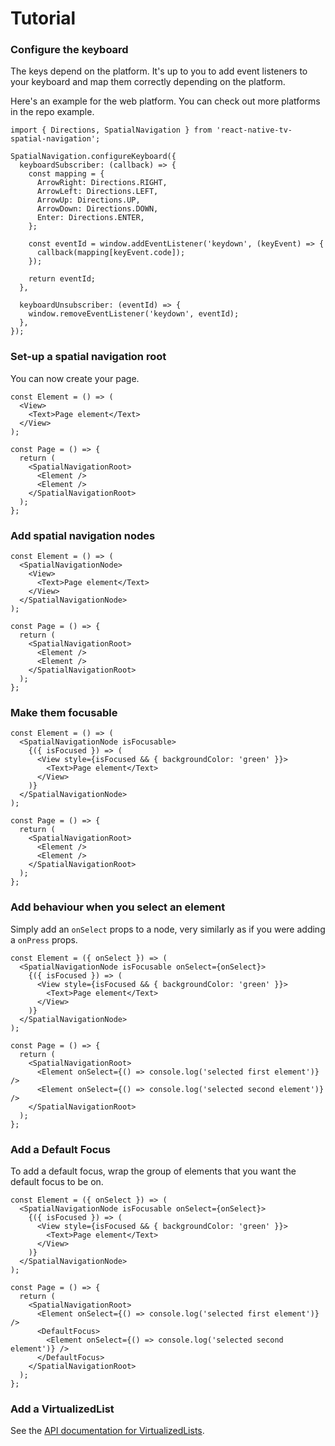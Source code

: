 # Tutorial

### Configure the keyboard

The keys depend on the platform.
It's up to you to add event listeners to your keyboard and map
them correctly depending on the platform.

Here's an example for the web platform. You can check out more platforms
in the repo example.

```tsx
import { Directions, SpatialNavigation } from 'react-native-tv-spatial-navigation';

SpatialNavigation.configureKeyboard({
  keyboardSubscriber: (callback) => {
    const mapping = {
      ArrowRight: Directions.RIGHT,
      ArrowLeft: Directions.LEFT,
      ArrowUp: Directions.UP,
      ArrowDown: Directions.DOWN,
      Enter: Directions.ENTER,
    };

    const eventId = window.addEventListener('keydown', (keyEvent) => {
      callback(mapping[keyEvent.code]);
    });

    return eventId;
  },

  keyboardUnsubscriber: (eventId) => {
    window.removeEventListener('keydown', eventId);
  },
});
```

### Set-up a spatial navigation root

You can now create your page.

```tsx
const Element = () => (
  <View>
    <Text>Page element</Text>
  </View>
);

const Page = () => {
  return (
    <SpatialNavigationRoot>
      <Element />
      <Element />
    </SpatialNavigationRoot>
  );
};
```

### Add spatial navigation nodes

```tsx
const Element = () => (
  <SpatialNavigationNode>
    <View>
      <Text>Page element</Text>
    </View>
  </SpatialNavigationNode>
);

const Page = () => {
  return (
    <SpatialNavigationRoot>
      <Element />
      <Element />
    </SpatialNavigationRoot>
  );
};
```

### Make them focusable

```tsx
const Element = () => (
  <SpatialNavigationNode isFocusable>
    {({ isFocused }) => (
      <View style={isFocused && { backgroundColor: 'green' }}>
        <Text>Page element</Text>
      </View>
    )}
  </SpatialNavigationNode>
);

const Page = () => {
  return (
    <SpatialNavigationRoot>
      <Element />
      <Element />
    </SpatialNavigationRoot>
  );
};
```

### Add behaviour when you select an element

Simply add an `onSelect` props to a node, very similarly as if you were adding a `onPress` props.

```tsx
const Element = ({ onSelect }) => (
  <SpatialNavigationNode isFocusable onSelect={onSelect}>
    {({ isFocused }) => (
      <View style={isFocused && { backgroundColor: 'green' }}>
        <Text>Page element</Text>
      </View>
    )}
  </SpatialNavigationNode>
);

const Page = () => {
  return (
    <SpatialNavigationRoot>
      <Element onSelect={() => console.log('selected first element')} />
      <Element onSelect={() => console.log('selected second element')} />
    </SpatialNavigationRoot>
  );
};
```

### Add a Default Focus

To add a default focus, wrap the group of elements that you want the default focus to be on.

```tsx
const Element = ({ onSelect }) => (
  <SpatialNavigationNode isFocusable onSelect={onSelect}>
    {({ isFocused }) => (
      <View style={isFocused && { backgroundColor: 'green' }}>
        <Text>Page element</Text>
      </View>
    )}
  </SpatialNavigationNode>
);

const Page = () => {
  return (
    <SpatialNavigationRoot>
      <Element onSelect={() => console.log('selected first element')} />
      <DefaultFocus>
        <Element onSelect={() => console.log('selected second element')} />
      </DefaultFocus>
    </SpatialNavigationRoot>
  );
};
```

### Add a VirtualizedList

See the [API documentation for VirtualizedLists](./api.md#spatialnavigationvirtualizedlist).
